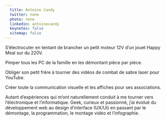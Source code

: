 ```yaml
---
  title: Antoine Candy
  twitter: none
  photo: none
  linkedin: antoinecandy
  keynotes: false
  sitemap: false
---
```

S’électrocuter en tentant de brancher un petit moteur 12V d’un jouet Happy Meal sur du 220V.

Pimper tous les PC de la famille en les démontant pièce par pièce.

Obliger son petit frère à tourner des vidéos de combat de sabre laser pour YouTube.

Créer toute la communication visuelle et les affiches pour ses associations.

Autant d’expériences qui m’ont naturellement conduit à me tourner vers l’électronique et l’informatique. Geek, curieux et passionné, j’ai évolué du développement web au design d’interface (UX/UI) en passant par le démontage, la programmation, le montage vidéo et l’infographie.
